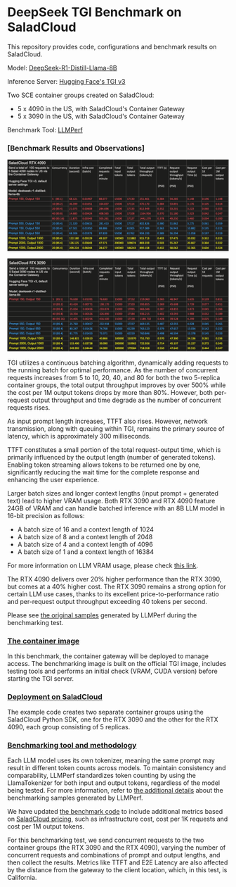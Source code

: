 # DeepSeek TGI Benchmark on SaladCloud

This repository provides code, configurations and benchmark results on SaladCloud.

Model: [DeepSeek-R1-Distill-Llama-8B](https://huggingface.co/deepseek-ai/DeepSeek-R1-Distill-Llama-8B)

Inference Server: [Hugging Face's TGI v3](https://huggingface.co/docs/text-generation-inference/en/index)

Two SCE container groups created on SaladCloud:
- 5 x 4090 in the US, with SaladCloud's Container Gateway
- 5 x 3090 in the US, with SaladCloud's Container Gateway

Benchmark Tool: [LLMPerf](https://github.com/ray-project/llmperf)

### [Benchmark Results and Observations]

![4090 Benchmark](4090.png)

![4090 Benchmark](3090.png)

TGI utilizes a continuous batching algorithm, dynamically adding requests to the running batch for optimal performance. As the number of concurrent requests increases from 5 to 10, 20, 40, and 80 for both the two 5-replica container groups, the total output throughput improves by over 500% while the cost per 1M output tokens drops by more than 80%. However, both per-request output throughput and time degrade as the number of concurrent requests rises.

As input prompt length increases, TTFT also rises. However, network transmission, along with queuing within TGI, remains the primary source of latency, which is approximately 300 milliseconds.

TTFT constitutes a small portion of the total request-output time, which is primarily influenced by the output length (number of generated tokens). Enabling token streaming allows tokens to be returned one by one, significantly reducing the wait time for the complete response and enhancing the user experience.

Larger batch sizes and longer context lengths (input prompt + generated text) lead to higher VRAM usage. Both RTX 3090 and RTX 4090 feature 24GB of VRAM and can handle batched inference with an 8B LLM model in 16-bit precision as follows:
- A batch size of 16 and a context length of 1024
- A batch size of 8 and a context length of 2048
- A batch size of 4 and a context length of 4096
- A batch size of 1 and a context length of 16384

For more information on LLM VRAM usage, please check [this link](https://docs.salad.com/guides/llm/llm-general#vram-usage).

The RTX 4090 delivers over 20% higher performance than the RTX 3090, but comes at a 40% higher cost. The RTX 3090 remains a strong option for certain LLM use cases, thanks to its excellent price-to-performance ratio and per-request output throughput exceeding 40 tokens per second.

Please see [the original samples](https://github.com/SaladTechnologies/llm_ben/tree/main/result_outputs) generated by LLMPerf during the benchmarking test.

### [The container image](https://github.com/huggingface/text-generation-inference/blob/main/Dockerfile)

In this benchmark, the container gateway will be deployed to manage access. The benchmarking image is built on the official TGI image, includes testing tools and performs an initial check (VRAM, CUDA version) before starting the TGI server.

### [Deployment on SaladCloud](https://github.com/SaladTechnologies/llm_ben/tree/main/saladcloud_deployment)

The example code creates two separate container groups using the SaladCloud Python SDK, one for the RTX 3090 and the other for the RTX 4090, each group consisting of 5 replicas. 

### [Benchmarking tool and methodology](https://github.com/ray-project/llmperf)

Each LLM model uses its own tokenizer, meaning the same prompt may result in different token counts across models. To maintain consistency and comparability, LLMPerf standardizes token counting by using the LlamaTokenizer for both input and output tokens, regardless of the model being tested. For more information, refer to [the additional details](https://github.com/SaladTechnologies/llm_ben/blob/main/metrics_explained.txt) about the benchmarking samples generated by LLMPerf.

We have updated [the benchmark code](https://github.com/SaladTechnologies/llm_ben/blob/main/token_benchmark_ray.py#L280) to include additional metrics based on [SaladCloud pricing](https://salad.com/pricing), such as infrastructure cost, cost per 1K requests and cost per 1M output tokens.

For this benchmarking test, we send concurrent requests to the two container groups (the RTX 3090 and the RTX 4090), varying the number of concurrent requests and combinations of prompt and output lengths, and then collect the results. Metrics like TTFT and E2E Latency are also affected by the distance from the gateway to the client location, which, in this test, is California.

